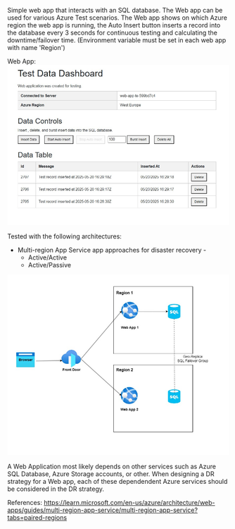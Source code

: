 ﻿Simple web app that interacts with an SQL database.
The Web app can be used for various Azure Test scenarios.
The Web app shows on which Azure region the web app is running, the Auto Insert button inserts a record into the database every 3 seconds for continuous testing and calculating the downtime/failover time.
(Environment variable must be set in each web app with name 'Region')

Web App:
![Screenshot 1](images/TestWebApp.jpg)


Tested with the following architectures:
- Multi-region App Service app approaches for disaster recovery -   
  - Active/Active
  - Active/Passive

![Screenshot 2](images/WebAppTopology.jpg)

A Web Application most likely depends on other services such as Azure SQL Database, Azure Storage accounts, or other. 
When designing a DR strategy for a Web app, each of these dependendent Azure services should be considered in the DR strategy.

References:
https://learn.microsoft.com/en-us/azure/architecture/web-apps/guides/multi-region-app-service/multi-region-app-service?tabs=paired-regions